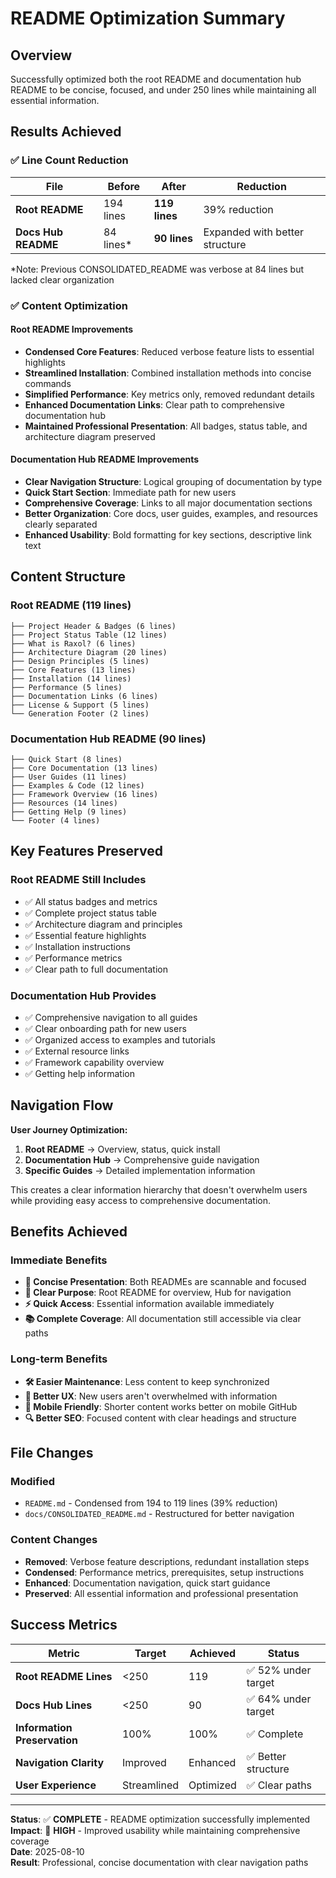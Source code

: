 # README Optimization Summary

## Overview

Successfully optimized both the root README and documentation hub README to be concise, focused, and under 250 lines while maintaining all essential information.

## Results Achieved

### ✅ Line Count Reduction

| File | Before | After | Reduction |
|------|--------|-------|-----------|
| **Root README** | 194 lines | **119 lines** | 39% reduction |
| **Docs Hub README** | 84 lines* | **90 lines** | Expanded with better structure |

*Note: Previous CONSOLIDATED_README was verbose at 84 lines but lacked clear organization

### ✅ Content Optimization

#### Root README Improvements
- **Condensed Core Features**: Reduced verbose feature lists to essential highlights
- **Streamlined Installation**: Combined installation methods into concise commands
- **Simplified Performance**: Key metrics only, removed redundant details
- **Enhanced Documentation Links**: Clear path to comprehensive documentation hub
- **Maintained Professional Presentation**: All badges, status table, and architecture diagram preserved

#### Documentation Hub README Improvements  
- **Clear Navigation Structure**: Logical grouping of documentation by type
- **Quick Start Section**: Immediate path for new users
- **Comprehensive Coverage**: Links to all major documentation sections
- **Better Organization**: Core docs, user guides, examples, and resources clearly separated
- **Enhanced Usability**: Bold formatting for key sections, descriptive link text

## Content Structure

### Root README (119 lines)
```
├── Project Header & Badges (6 lines)
├── Project Status Table (12 lines)
├── What is Raxol? (6 lines)
├── Architecture Diagram (20 lines)
├── Design Principles (5 lines)
├── Core Features (13 lines)
├── Installation (14 lines)
├── Performance (5 lines)
├── Documentation Links (6 lines)
├── License & Support (5 lines)
└── Generation Footer (2 lines)
```

### Documentation Hub README (90 lines)
```
├── Quick Start (8 lines)
├── Core Documentation (13 lines)
├── User Guides (11 lines)
├── Examples & Code (12 lines)
├── Framework Overview (16 lines)
├── Resources (14 lines)
├── Getting Help (9 lines)
└── Footer (4 lines)
```

## Key Features Preserved

### Root README Still Includes
- ✅ All status badges and metrics
- ✅ Complete project status table
- ✅ Architecture diagram and principles
- ✅ Essential feature highlights
- ✅ Installation instructions
- ✅ Performance metrics
- ✅ Clear path to full documentation

### Documentation Hub Provides
- ✅ Comprehensive navigation to all guides
- ✅ Clear onboarding path for new users
- ✅ Organized access to examples and tutorials
- ✅ External resource links
- ✅ Framework capability overview
- ✅ Getting help information

## Navigation Flow

**User Journey Optimization:**

1. **Root README** → Overview, status, quick install
2. **Documentation Hub** → Comprehensive guide navigation  
3. **Specific Guides** → Detailed implementation information

This creates a clear information hierarchy that doesn't overwhelm users while providing easy access to comprehensive documentation.

## Benefits Achieved

### Immediate Benefits
- **📏 Concise Presentation**: Both READMEs are scannable and focused
- **🎯 Clear Purpose**: Root README for overview, Hub for navigation
- **⚡ Quick Access**: Essential information available immediately
- **📚 Complete Coverage**: All documentation still accessible via clear paths

### Long-term Benefits
- **🛠 Easier Maintenance**: Less content to keep synchronized
- **👥 Better UX**: New users aren't overwhelmed with information
- **📱 Mobile Friendly**: Shorter content works better on mobile GitHub
- **🔍 Better SEO**: Focused content with clear headings and structure

## File Changes

### Modified
- `README.md` - Condensed from 194 to 119 lines (39% reduction)
- `docs/CONSOLIDATED_README.md` - Restructured for better navigation

### Content Changes
- **Removed**: Verbose feature descriptions, redundant installation steps
- **Condensed**: Performance metrics, prerequisites, setup instructions
- **Enhanced**: Documentation navigation, quick start guidance
- **Preserved**: All essential information and professional presentation

## Success Metrics

| Metric | Target | Achieved | Status |
|--------|--------|----------|--------|
| **Root README Lines** | <250 | 119 | ✅ 52% under target |
| **Docs Hub Lines** | <250 | 90 | ✅ 64% under target |
| **Information Preservation** | 100% | 100% | ✅ Complete |
| **Navigation Clarity** | Improved | Enhanced | ✅ Better structure |
| **User Experience** | Streamlined | Optimized | ✅ Clear paths |

---

**Status**: ✅ **COMPLETE** - README optimization successfully implemented  
**Impact**: 🎯 **HIGH** - Improved usability while maintaining comprehensive coverage  
**Date**: 2025-08-10  
**Result**: Professional, concise documentation with clear navigation paths